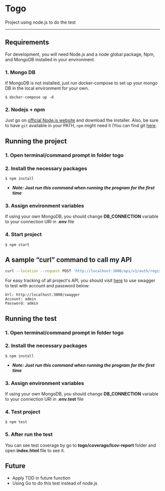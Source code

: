 # Togo

Project using node.js to do the test

---

## Requirements
For development, you will need Node.js and a node global package, Npm, and MongoDB installed in your environment.

### 1. Mongo DB
  If MongoDB is not installed, just run docker-compose to set up your mongo DB in the local environment for your own.

    $ docker-compose up -d
### 2. Nodejs + npm

  Just go on [official Node.js website](https://nodejs.org/) and download the installer.
Also, be sure to have `git` available in your PATH, `npm` might need it (You can find git [here](https://git-scm.com/).

## Running the project
### 1. Open terminal/command prompt in folder togo
### 2. Install the necessary packages

    $ npm install

* ***Note: Just run this command when running the program for the first time*** 

### 3. Assign environment variables
  If using your own MongoDB, you should change **DB_CONNECTION** variable to your connection URI in **.env** file
### 4. Start project

    $ npm start

## A sample “curl” command to call my API

```bash
curl --location --request POST 'http://localhost:3000/api/v1/auth/register' --header 'Content-Type: application/x-www-form-urlencoded' --data-urlencode 'name=Togo'\''s user' --data-urlencode 'email=togo1@togo.com' --data-urlencode 'password=togo1' --data-urlencode 'maxTask=10'
```
  For easy tracking of all project's API, you should visit [here](http://localhost:3000/swagger) to use swagger to test with account and password below:
  ```
  Url: http://localhost:3000/swagger
  Account: admin
  Password: admin
  ```

## Running the test
### 1. Open terminal/command prompt in folder togo
### 2. Install the necessary packages

    $ npm install

* ***Note: Just run this command when running the program for the first time*** 

### 3. Assign environment variables
  If using your own MongoDB, you should change **DB_CONNECTION** variable to your connection URI in **.env.test** file
### 4. Test project

    $ npm test

### 5. After run the test
  You can see test coverage by go to **togo/coverage/lcov-report** folder and open **index.html** file to see it.
## Future
 * Apply TDD in future function
 * Using Go to do this test instead of node.js